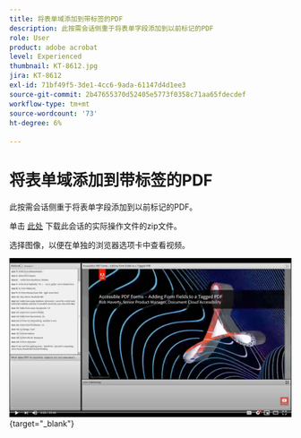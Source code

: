 ```yaml
---
title: 将表单域添加到带标签的PDF
description: 此按需会话侧重于将表单字段添加到以前标记的PDF
role: User
product: adobe acrobat
level: Experienced
thumbnail: KT-8612.jpg
jira: KT-8612
exl-id: 71bf49f5-3de1-4cc6-9ada-61147d4d1ee3
source-git-commit: 2b47655370d52405e5773f0358c71aa65fdecdef
workflow-type: tm+mt
source-wordcount: '73'
ht-degree: 6%

---
```


# 将表单域添加到带标签的PDF

此按需会话侧重于将表单字段添加到以前标记的PDF。

单击 [此处](../assets/accessibilitysession5.zip) 下载此会话的实际操作文件的zip文件。

选择图像，以便在单独的浏览器选项卡中查看视频。

[![会话5视频](../assets/Accessibilitysession5_YT.png)](https://youtu.be/vaM9R-mt5Jo){target="_blank"}
